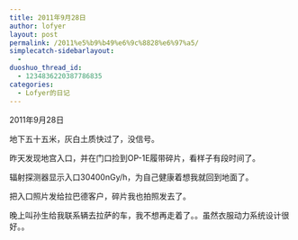 ```yaml
---
title: 2011年9月28日
author: lofyer
layout: post
permalink: /2011%e5%b9%b49%e6%9c%8828%e6%97%a5/
simplecatch-sidebarlayout:
  - 
duoshuo_thread_id:
  - 1234836220387786835
categories:
  - Lofyer的日记
---
```

2011年9月28日

地下五十五米，灰白土质快过了，没信号。

昨天发现地宫入口，并在门口捡到OP-1E履带碎片，看样子有段时间了。

辐射探测器显示入口30400nGy/h，为自己健康着想我就回到地面了。

把入口照片发给拉巴德客户，碎片我也拍照发去了。

晚上叫孙生给我联系辆去拉萨的车，我不想再走着了。。虽然衣服动力系统设计很好。。